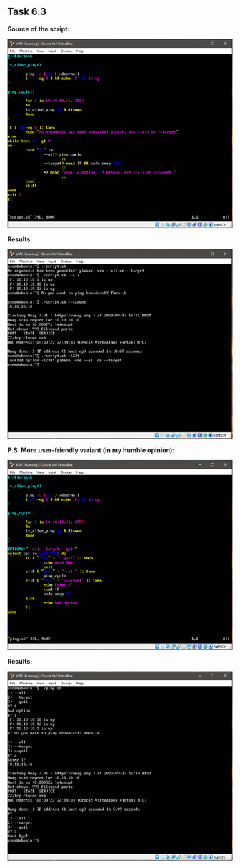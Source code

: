 ## Task 6.3

**Source of the script:**

![1](./screens/1.png)


**Results:**

![2](./screens/2.png)


**P.S. More user-friendly variant (in my humble opinion):**

![3](./screens/3.png)


**Results:**

![4](./screens/4.png)